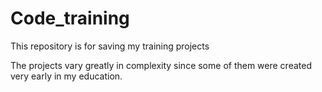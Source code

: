 # Code_training
This repository is for saving my training projects

The projects vary greatly in complexity since some of them were created very early in my education.
